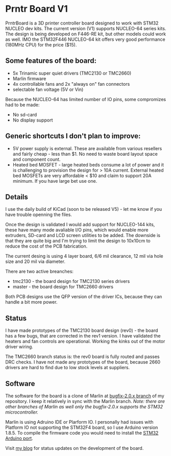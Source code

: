 Prntr Board V1
======================
PrntrBoard is a 3D printer controller board designed to work with STM32 NUCLEO dev kits. The current version (V1) supports NUCLEO-64 series kits. The design is being developed on F446-RE kit, but other models could work as well. IMO the STM32F446 NUCLEO-64 kit offers very good performance (180MHz CPU) for the price ($15).

Some features of the board:
-----
  + 5x Trinamic super quiet drivers (TMC2130 or TMC2660)
  + Marlin firmware
  + 4x controllable fans and 2x "always on" fan connectors
  + selectable fan voltage (5V or Vin)

Because the NUCLEO-64 has limited number of IO pins, some compromizes had to be made:
  + No sd-card
  + No display support

Generic shortcuts I don't plan to improve:
------
  + 5V power supply is external. These are available from various resellers and fairly cheap - less than $1. No need to waste board layout space and component count.
  + Heated bed MOSFET - large heated beds consume a lot of power and it is challenging to provision the design for > 10A current. External heated bed MOSFETs are very affordable < $10 and claim to support 20A minimum. If you have large bet use one.

Details
------
I use the daily build of KiCad (soon to be released V5) - let me know if you have trouble openning the files.

Once the design is validated I would add support for NUCLEO-144 kits, these have many mode avaliable I/O pins, which would enable more extruders, SD-card and LCD screen utilities to be added. The downside is that they are quite big and I'm trying to limit the design to 10x10cm to reduce the cost of the PCB fabrication.

The current desing is using 4 layer board, 6/6 mil clearance, 12 mil via hole size and 20 mil via diameter.

There are two active breanches:
  + tmc2130 - the board design for TMC2130 series drivers
  + master - the board design for TMC2660 drivers

Both PCB designs use the QFP version of the driver ICs, because they can handle a bit more power.

Status
------
I have made prototypes of the TMC2130 board design (rev0) - the board has a few bugs, that are corrected in the rev1 version. I have validated the heaters and fan controls are operational. Working the kinks out of the motor driver wiring.

The TMC2660 branch status is: the rev0 board is fully routed and passes DRC checks. I have not made any prototypes of the board, because 2660 drivers are hard to find due to low stock levels at suppliers.

Software
------

The software for the board is a clone of Marlin at [bugfix-2.0.x branch](https://github.com/ghent360/Marlin/tree/bugfix-2.0.x/ "Github.com") of my repository. I keep it relatively in sync with the Marlin branch. *Note: there are other branches of Marlin as well only the bugfix-2.0.x supports the STM32 microcontroller.*

Marlin is using Adruino IDE or Plarform IO. I personally had issues with Platform IO not supporting the STM32F4 board, so I use Arduino version 1.8.5. To compile the firmware code you would need to install the [STM32 Arduino port](https://github.com/stm32duino/Arduino_Core_STM32 "www.stm32duino.com").

Visit [my blog](http://blog.pcbxprt.com/) for status updates on the development of the board.